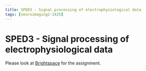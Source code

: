 ```yaml
---
title: SPED3 - Signal processing of electrophysiological data
tags: [neuroimaging2-2425]
---
```


# SPED3 - Signal processing of electrophysiological data

Please look at [Brightspace](https://brightspace.ru.nl/d2l/home/502448) for the assignment.
